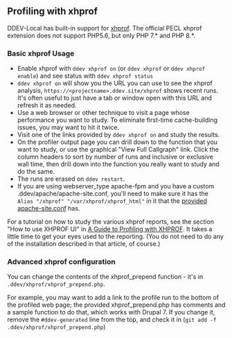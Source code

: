 ## Profiling with xhprof

DDEV-Local has built-in support for [xhprof](https://www.php.net/manual/en/book.xhprof.php). The official PECL xhprof extension does not support PHP5.6, but only PHP 7.\* and PHP 8.\*.

### Basic xhprof Usage

* Enable xhprof with `ddev xhprof on` (or `ddev xhprof` or `ddev xhprof enable`) and see status with `ddev xhprof status`
* `ddev xhprof on` will show you the URL you can use to see the xhprof analysis,  `https://<projectname>.ddev.site/xhprof` shows recent runs. It's often useful to just have a tab or window open with this URL and refresh it as needed.
* Use a web browser or other technique to visit a page whose performance you want to study. To eliminate first-time cache-building issues, you may want to hit it twice.
* Visit one of the links provided by `ddev xhprof on` and study the results.
* On the profiler output page you can drill down to the function that you want to study, or use the graphical "View Full Callgraph" link. Click the column headers to sort by number of runs and inclusive or exclusive wall time, then drill down into the function you really want to study and do the same.
* The runs are erased on `ddev restart`.
* If you are using webserver_type apache-fpm and you have a custom .ddev/apache/apache-site.conf, you'll need to make sure it has the `Alias "/xhprof" "/var/xhprof/xhprof_html"` in it that the [provided apache-site.conf](https://github.com/drud/ddev/blob/master/pkg/ddevapp/webserver_config_assets/apache-site-php.conf) has.

For a tutorial on how to study the various xhprof reports, see the section "How to use XHPROF UI" in [A Guide to Profiling with XHPROF](https://inviqa.com/blog/profiling-xhprof). It takes a little time to get your eyes used to the reporting. (You do not need to do any of the installation described in that article, of course.)

### Advanced xhprof configuration

You can change the contents of the xhprof_prepend function - it's in `.ddev/xhprof/xhprof_prepend.php`.

For example, you may want to add a link to the profile run to the bottom of the profiled web page; the provided xhprof_prepend.php has comments and a sample function to do that, which works with Drupal 7. If you change it, remove the `#ddev-generated` line from the top, and check it in (`git add -f .ddev/xhprof/xhprof_prepend.php`)
